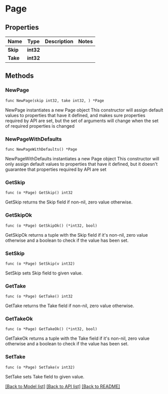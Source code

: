 # Page

## Properties

Name | Type | Description | Notes
------------ | ------------- | ------------- | -------------
**Skip** | **int32** |  | 
**Take** | **int32** |  | 

## Methods

### NewPage

`func NewPage(skip int32, take int32, ) *Page`

NewPage instantiates a new Page object
This constructor will assign default values to properties that have it defined,
and makes sure properties required by API are set, but the set of arguments
will change when the set of required properties is changed

### NewPageWithDefaults

`func NewPageWithDefaults() *Page`

NewPageWithDefaults instantiates a new Page object
This constructor will only assign default values to properties that have it defined,
but it doesn't guarantee that properties required by API are set

### GetSkip

`func (o *Page) GetSkip() int32`

GetSkip returns the Skip field if non-nil, zero value otherwise.

### GetSkipOk

`func (o *Page) GetSkipOk() (*int32, bool)`

GetSkipOk returns a tuple with the Skip field if it's non-nil, zero value otherwise
and a boolean to check if the value has been set.

### SetSkip

`func (o *Page) SetSkip(v int32)`

SetSkip sets Skip field to given value.


### GetTake

`func (o *Page) GetTake() int32`

GetTake returns the Take field if non-nil, zero value otherwise.

### GetTakeOk

`func (o *Page) GetTakeOk() (*int32, bool)`

GetTakeOk returns a tuple with the Take field if it's non-nil, zero value otherwise
and a boolean to check if the value has been set.

### SetTake

`func (o *Page) SetTake(v int32)`

SetTake sets Take field to given value.



[[Back to Model list]](../README.md#documentation-for-models) [[Back to API list]](../README.md#documentation-for-api-endpoints) [[Back to README]](../README.md)


